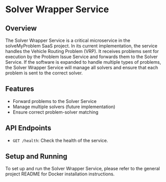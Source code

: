 # Solver Wrapper Service

## Overview
The Solver Wrapper Service is a critical microservice in the solveMyProblem SaaS project. In its current implementation, the service handles the Vehicle Routing Problem (VRP). It receives problems sent for execution by the Problem Issue Service and forwards them to the Solver Service. If the software is expanded to handle multiple types of problems, the Solver Wrapper Service will manage all solvers and ensure that each problem is sent to the correct solver.

## Features
- Forward problems to the Solver Service
- Manage multiple solvers (future implementation)
- Ensure correct problem-solver matching

## API Endpoints
- `GET /health`: Check the health of the service.

## Setup and Running
To set up and run the Solver Wrapper Service, please refer to the general project README for Docker installation instructions.

